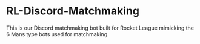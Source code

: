 # RL-Discord-Matchmaking
This is our Discord matchmaking bot built for Rocket League mimicking the 6 Mans type bots used for matchmaking.
